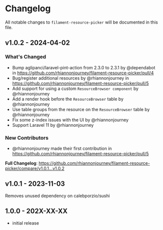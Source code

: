 # Changelog

All notable changes to `filament-resource-picker` will be documented in this file.

## v1.0.2 - 2024-04-02

### What's Changed

* Bump aglipanci/laravel-pint-action from 2.3.0 to 2.3.1 by @dependabot in https://github.com/rhiannonjourney/filament-resource-picker/pull/4
* Bug/register additional resources by @rhiannonjourney in https://github.com/rhiannonjourney/filament-resource-picker/pull/5
* Add support for using a custom `ResourceBrowser component` by @rhiannonjourney
* Add a render hook before the `ResourceBrowser` table by @rhiannonjourney
* Use table groups from the resource on the `ResourceBrowser` table by @rhiannonjourney
* Fix some z-index issues with the UI by @rhiannonjourney
* Support Laravel 11 by @rhiannonjourney

### New Contributors

* @rhiannonjourney made their first contribution in https://github.com/rhiannonjourney/filament-resource-picker/pull/5

**Full Changelog**: https://github.com/rhiannonjourney/filament-resource-picker/compare/v1.0.1...v1.0.2

## v1.0.1 - 2023-11-03

Removes unused dependency on calebporzio/sushi

## 1.0.0 - 202X-XX-XX

- initial release
